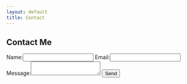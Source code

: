 ```yaml
---
layout: default
title: Contact
---
```

<section class="contact-form">
  <h2>Contact Me</h2>
  <form action="https://formspree.io/f/yourFormID" method="POST">
    <label>Name:<input type="text" name="name" required /></label>
    <label>Email:<input type="email" name="email" required /></label>
    <label>Message:<textarea name="message" required></textarea></label>
    <button type="submit">Send</button>
  </form>
</section>